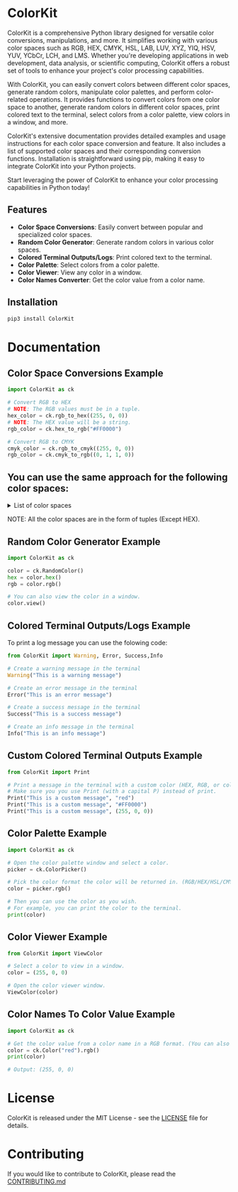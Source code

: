 # ColorKit

ColorKit is a comprehensive Python library designed for versatile color conversions, manipulations, and more. It simplifies working with various color spaces such as RGB, HEX, CMYK, HSL, LAB, LUV, XYZ, YIQ, HSV, YUV, YCbCr, LCH, and LMS. Whether you're developing applications in web development, data analysis, or scientific computing, ColorKit offers a robust set of tools to enhance your project's color processing capabilities.

With ColorKit, you can easily convert colors between different color spaces, generate random colors, manipulate color palettes, and perform color-related operations. It provides functions to convert colors from one color space to another, generate random colors in different color spaces, print colored text to the terminal, select colors from a color palette, view colors in a window, and more.

ColorKit's extensive documentation provides detailed examples and usage instructions for each color space conversion and feature. It also includes a list of supported color spaces and their corresponding conversion functions. Installation is straightforward using pip, making it easy to integrate ColorKit into your Python projects.

Start leveraging the power of ColorKit to enhance your color processing capabilities in Python today!


## Features

- **Color Space Conversions**: Easily convert between popular and specialized color spaces.
- **Random Color Generator**: Generate random colors in various color spaces.
- **Colored Terminal Outputs/Logs**: Print colored text to the terminal.
- **Color Palette**: Select colors from a color palette.
- **Color Viewer**: View any color in a window.
- **Color Names Converter**: Get the color value from a color name.

## Installation

```bash
pip3 install ColorKit
```

# Documentation

## Color Space Conversions Example

```python
import ColorKit as ck

# Convert RGB to HEX
# NOTE: The RGB values must be in a tuple.
hex_color = ck.rgb_to_hex((255, 0, 0))
# NOTE: The HEX value will be a string.
rgb_color = ck.hex_to_rgb("#FF0000")

# Convert RGB to CMYK
cmyk_color = ck.rgb_to_cmyk((255, 0, 0))
rgb_color = ck.cmyk_to_rgb((0, 1, 1, 0))
```

## You can use the same approach for the following color spaces:

<details>
    <summary>List of color spaces</summary>
    rgb_to_hex,
    hex_to_rgb,
    rgb_to_hsl,
    hsl_to_rgb,
    rgb_to_cmyk,
    cmyk_to_rgb,
    rgb_to_yuv,
    yuv_to_rgb,
    rgb_to_yiq,
    yiq_to_rgb,
    rgb_to_ycbcr,
    ycbcr_to_rgb,
    rgb_to_xyz,
    xyz_to_rgb,
    rgb_to_lab,
    lab_to_rgb,
    rgb_to_luv,
    luv_to_rgb,
    rgb_to_lch,
    lch_to_rgb,
    rgb_to_lms,
    lms_to_rgb,
    rgb_to_hsv,
    hsv_to_rgb,
    rgb_to_hsv,
    hsv_to_rgb,
    rgb_to_xyz
</details>

NOTE: All the color spaces are in the form of tuples (Except HEX).

## Random Color Generator Example

```python
import ColorKit as ck

color = ck.RandomColor()
hex = color.hex()
rgb = color.rgb()

# You can also view the color in a window.
color.view()
```

## Colored Terminal Outputs/Logs Example

To print a log message you can use the folowing code:

```python
from ColorKit import Warning, Error, Success,Info

# Create a warning message in the terminal
Warning("This is a warning message")

# Create an error message in the terminal
Error("This is an error message")

# Create a success message in the terminal
Success("This is a success message")

# Create an info message in the terminal
Info("This is an info message")
```

## Custom Colored Terminal Outputs Example
    
```python
from ColorKit import Print

# Print a message in the terminal with a custom color (HEX, RGB, or color name)
# Make sure you you use Print (with a capital P) instead of print.
Print("This is a custom message", "red")
Print("This is a custom message", "#FF0000")
Print("This is a custom message", (255, 0, 0))
```

## Color Palette Example

```python
import ColorKit as ck

# Open the color palette window and select a color.
picker = ck.ColorPicker()

# Pick the color format the color will be returned in. (RGB/HEX/HSL/CMYK)
color = picker.rgb()

# Then you can use the color as you wish.
# For example, you can print the color to the terminal.
print(color)
```

## Color Viewer Example

```python
from ColorKit import ViewColor

# Select a color to view in a window.
color = (255, 0, 0)

# Open the color viewer window.
ViewColor(color)
```

## Color Names To Color Value Example

```python
import ColorKit as ck

# Get the color value from a color name in a RGB format. (You can also use HEX)
color = ck.Color("red").rgb()
print(color)

# Output: (255, 0, 0)
```

# License

ColorKit is released under the MIT License - see the [LICENSE](https://github.com/bzm10/ColorKit/blame/main/LICENSE) file for details.

# Contributing

If you would like to contribute to ColorKit, please read the [CONTRIBUTING.md](https://github.com/bzm10/ColorKit/blob/main/CONTRIBUTING.md)


